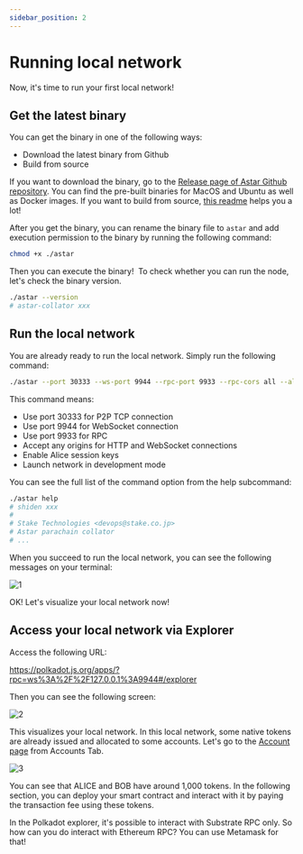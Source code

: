 ```yaml
---
sidebar_position: 2
---
```


# Running local network

Now, it's time to run your first local network!

## Get the latest binary

You can get the binary in one of the following ways:

- Download the latest binary from Github
- Build from source

If you want to download the binary, go to the [Release page of Astar Github repository](https://github.com/AstarNetwork/Astar/releases). You can find the pre-built binaries for MacOS and Ubuntu as well as Docker images.  If you want to build from source, [this readme](https://github.com/AstarNetwork/Astar#building-from-source) helps you a lot!

After you get the binary, you can rename the binary file to `astar` and add execution permission to the binary by running the following command:

```sh
chmod +x ./astar
```

Then you can execute the binary!  To check whether you can run the node, let's check the binary version.

```sh
./astar --version
# astar-collator xxx
```

## Run the local network

You are already ready to run the local network. Simply run the following command:

```sh
./astar --port 30333 --ws-port 9944 --rpc-port 9933 --rpc-cors all --alice --dev
```

This command means:

- Use port 30333 for P2P TCP connection
- Use port 9944 for WebSocket connection
- Use port 9933 for RPC
- Accept any origins for HTTP and WebSocket connections
- Enable Alice session keys
- Launch network in development mode

You can see the full list of the command option from the help subcommand:

```sh
./astar help
# shiden xxx
# 
# Stake Technologies <devops@stake.co.jp>
# Astar parachain collator
# ...
```

When you succeed to run the local network, you can see the following messages on your terminal:

![1](img/1.png)

OK! Let's visualize your local network now!

## Access your local network via Explorer

Access the following URL:

<https://polkadot.js.org/apps/?rpc=ws%3A%2F%2F127.0.0.1%3A9944#/explorer>

Then you can see the following screen:

![2](img/2.png)

This visualizes your local network. In this local network, some native tokens are already issued and allocated to some accounts. Let's go to the [Account page](https://polkadot.js.org/apps/?rpc=ws%3A%2F%2F127.0.0.1%3A9944#/accounts) from Accounts Tab.

![3](img/3.png)

You can see that ALICE and BOB have around 1,000 tokens. In the following section, you can deploy your smart contract and interact with it by paying the transaction fee using these tokens.

In the Polkadot explorer, it's possible to interact with Substrate RPC only. So how can you do interact with Ethereum RPC? You can use Metamask for that!
